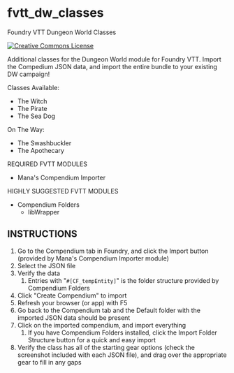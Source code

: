 # fvtt_dw_classes
Foundry VTT Dungeon World Classes

<a rel="license" href="http://creativecommons.org/licenses/by-nc-sa/4.0/"><img alt="Creative Commons License" style="border-width:0" src="https://i.creativecommons.org/l/by-nc-sa/4.0/88x31.png" /></a>

Additional classes for the Dungeon World module for Foundry VTT.  Import the Compedium JSON data, and import the entire bundle to your existing DW campaign!

Classes Available:
* The Witch
* The Pirate
* The Sea Dog

On The Way:
* The Swashbuckler
* The Apothecary

REQUIRED FVTT MODULES
* Mana's Compendium Importer

HIGHLY SUGGESTED FVTT MODULES
* Compendium Folders
  * libWrapper

INSTRUCTIONS
----
1. Go to the Compendium tab in Foundry, and click the Import button (provided by Mana's Compendium Importer module)
2. Select the JSON file
3. Verify the data
   1. Entries with "`#[CF_tempEntity]`" is the folder structure provided by Compendium Folders
4. Click "Create Compendium" to import
5. Refresh your browser (or app) with F5
6. Go back to the Compendium tab and the Default folder with the imported JSON data should be present
7. Click on the imported compendium, and import everything
   1. If you have Compendium Folders installed, click the Import Folder Structure button for a quick and easy import
8. Verify the class has all of the starting gear options (check the screenshot included with each JSON file), and drag over the appropriate gear to fill in any gaps
